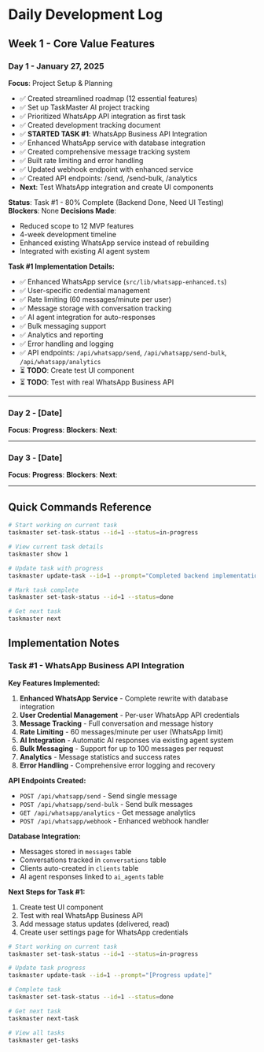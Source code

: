 # Daily Development Log

## Week 1 - Core Value Features

### Day 1 - January 27, 2025
**Focus**: Project Setup & Planning
- ✅ Created streamlined roadmap (12 essential features)
- ✅ Set up TaskMaster AI project tracking
- ✅ Prioritized WhatsApp API integration as first task
- ✅ Created development tracking document
- ✅ **STARTED TASK #1**: WhatsApp Business API Integration
- ✅ Enhanced WhatsApp service with database integration
- ✅ Created comprehensive message tracking system
- ✅ Built rate limiting and error handling
- ✅ Updated webhook endpoint with enhanced service
- ✅ Created API endpoints: /send, /send-bulk, /analytics
- **Next**: Test WhatsApp integration and create UI components

**Status**: Task #1 - 80% Complete (Backend Done, Need UI Testing)
**Blockers**: None
**Decisions Made**: 
- Reduced scope to 12 MVP features
- 4-week development timeline
- Enhanced existing WhatsApp service instead of rebuilding
- Integrated with existing AI agent system

**Task #1 Implementation Details:**
- ✅ Enhanced WhatsApp service (`src/lib/whatsapp-enhanced.ts`)
- ✅ User-specific credential management
- ✅ Rate limiting (60 messages/minute per user)
- ✅ Message storage with conversation tracking
- ✅ AI agent integration for auto-responses
- ✅ Bulk messaging support
- ✅ Analytics and reporting
- ✅ Error handling and logging
- ✅ API endpoints: `/api/whatsapp/send`, `/api/whatsapp/send-bulk`, `/api/whatsapp/analytics`
- ⏳ **TODO**: Create test UI component
- ⏳ **TODO**: Test with real WhatsApp Business API

---

### Day 2 - [Date]
**Focus**: 
**Progress**: 
**Blockers**: 
**Next**: 

---

### Day 3 - [Date]
**Focus**: 
**Progress**: 
**Blockers**: 
**Next**: 

---

## Quick Commands Reference

```bash
# Start working on current task
taskmaster set-task-status --id=1 --status=in-progress

# View current task details
taskmaster show 1

# Update task with progress
taskmaster update-task --id=1 --prompt="Completed backend implementation..."

# Mark task complete
taskmaster set-task-status --id=1 --status=done

# Get next task
taskmaster next
```

## Implementation Notes

### Task #1 - WhatsApp Business API Integration
**Key Features Implemented:**
1. **Enhanced WhatsApp Service** - Complete rewrite with database integration
2. **User Credential Management** - Per-user WhatsApp API credentials
3. **Message Tracking** - Full conversation and message history
4. **Rate Limiting** - 60 messages/minute per user (WhatsApp limit)
5. **AI Integration** - Automatic AI responses via existing agent system
6. **Bulk Messaging** - Support for up to 100 messages per request
7. **Analytics** - Message statistics and success rates
8. **Error Handling** - Comprehensive error logging and recovery

**API Endpoints Created:**
- `POST /api/whatsapp/send` - Send single message
- `POST /api/whatsapp/send-bulk` - Send bulk messages
- `GET /api/whatsapp/analytics` - Get message analytics
- `POST /api/whatsapp/webhook` - Enhanced webhook handler

**Database Integration:**
- Messages stored in `messages` table
- Conversations tracked in `conversations` table
- Clients auto-created in `clients` table
- AI agent responses linked to `ai_agents` table

**Next Steps for Task #1:**
1. Create test UI component
2. Test with real WhatsApp Business API
3. Add message status updates (delivered, read)
4. Create user settings page for WhatsApp credentials

```bash
# Start working on current task
taskmaster set-task-status --id=1 --status=in-progress

# Update task progress  
taskmaster update-task --id=1 --prompt="[Progress update]"

# Complete task
taskmaster set-task-status --id=1 --status=done

# Get next task
taskmaster next-task

# View all tasks
taskmaster get-tasks
``` 